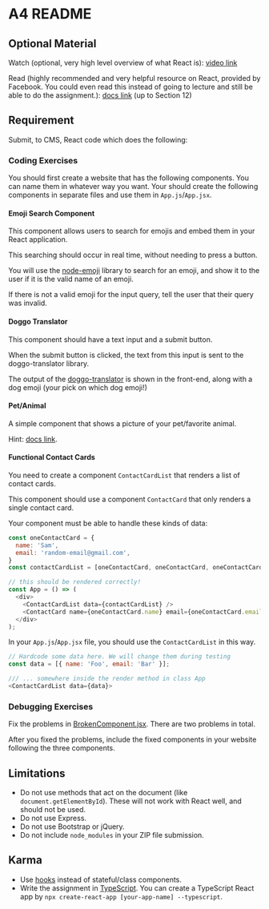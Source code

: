 # A4 README

## Optional Material

Watch (optional, very high level overview of what React is):
[video link](https://www.youtube.com/watch?v=7K2rDNOlEes)

Read (highly recommended and very helpful resource on React, provided by Facebook. You could even
read this instead of going to lecture and still be able to do the assignment.):
[docs link](https://reactjs.org/docs/hello-world.html) (up to Section 12)

## Requirement

Submit, to CMS, React code which does the following:

### Coding Exercises

You should first create a website that has the following components. You can name them in whatever
way you want. Your should create the following components in separate files and use them in
`App.js`/`App.jsx`.

#### Emoji Search Component

This component allows users to search for emojis and embed them in your React application.

This searching should occur in real time, without needing to press a button.

You will use the [node-emoji](https://www.npmjs.com/package/node-emoji) library to search for an
emoji, and show it to the user if it is the valid name of an emoji.

If there is not a valid emoji for the input query, tell the user that their query was invalid.

#### Doggo Translator

This component should have a text input and a submit button.

When the submit button is clicked, the text from this input is sent to the doggo-translator library.

The output of the [doggo-translator](https://www.npmjs.com/package/doggotranslator) is shown in the
front-end, along with a dog emoji (your pick on which dog emoji!)

#### Pet/Animal

A simple component that shows a picture of your pet/favorite animal.

Hint: [docs link](https://facebook.github.io/create-react-app/docs/adding-images-fonts-and-files).

#### Functional Contact Cards

You need to create a component `ContactCardList` that renders a list of contact cards.

This component should use a component `ContactCard` that only renders a single contact card.

Your component must be able to handle these kinds of data:

```javascript
const oneContactCard = {
  name: 'Sam',
  email: 'random-email@gmail.com',
}
const contactCardList = [oneContactCard, oneContactCard, oneContactCard];

// this should be rendered correctly!
const App = () => (
  <div>
    <ContactCardList data={contactCardList} />
    <ContactCard name={oneContactCard.name} email={oneContactCard.email} />
  </div>
);
```

In your `App.js`/`App.jsx` file, you should use the `ContactCardList` in this way.

```javascript
// Hardcode some data here. We will change them during testing
const data = [{ name: 'Foo', email: 'Bar' }];

/// ... somewhere inside the render method in class App
<ContactCardList data={data}>
```

### Debugging Exercises

Fix the problems in [BrokenComponent.jsx](./BrokenComponent.jsx). There are two problems in total.

After you fixed the problems, include the fixed components in your website following the three
components.

## Limitations

- Do not use methods that act on the document (like `document.getElementById`). These will not work
with React well, and should not be used.
- Do not use Express.
- Do not use Bootstrap or jQuery.
- Do not include `node_modules` in your ZIP file submission.

## Karma

- Use [hooks](https://reactjs.org/docs/hooks-intro.html) instead of stateful/class components.
- Write the assignment in [TypeScript](https://typescriptlang.org). You can create a TypeScript
React app by `npx create-react-app [your-app-name] --typescript`.
